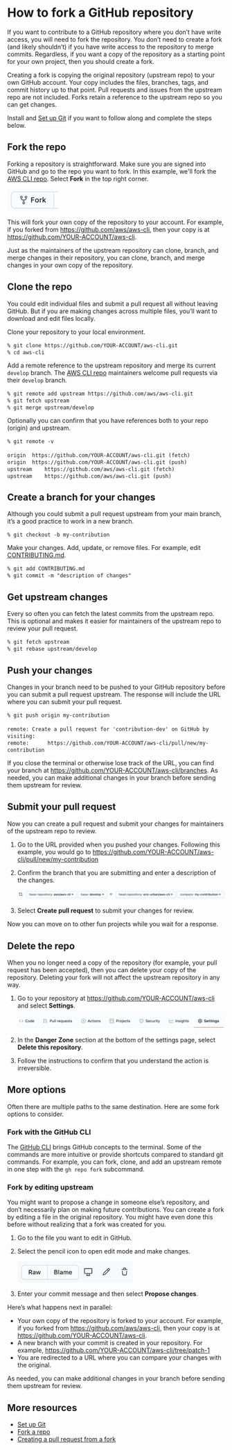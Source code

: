 # How to fork a GitHub repository

If you want to contribute to a GitHub repository where you don’t have write access, you will need to fork the repository. You don’t need to create a fork (and likely shouldn’t) if you have write access to the repository to merge commits. Regardless, if you want a copy of the repository as a starting point for your own project, then you should create a fork. 

Creating a fork is copying the original repository (upstream repo) to your own GitHub account. Your copy includes the files, branches, tags, and commit history up to that point. Pull requests and issues from the upstream repo are not included. Forks retain a reference to the upstream repo so you can get changes. 

Install and [Set up Git](https://docs.github.com/en/get-started/quickstart/set-up-git) if you want to follow along and complete the steps below.

## Fork the repo

Forking a repository is straightforward. Make sure you are signed into GitHub and go to the repo you want to fork. In this example, we'll fork the [AWS CLI repo](https://github.com/aws/aws-cli). Select **Fork** in the top right corner. 

![Fork repo icon](/media/fork-icon.png)

This will fork your own copy of the repository to your account. For example, if you forked from <https://github.com/aws/aws-cli>, then your copy is at <https://github.com/YOUR-ACCOUNT/aws-cli>.  

Just as the maintainers of the upstream repository can clone, branch, and merge changes in their repository, you can clone, branch, and merge changes in your own copy of the repository.

## Clone the repo

You could edit individual files and submit a pull request all without leaving GitHub. But if you are making changes across multiple files, you’ll want to download and edit files locally. 

Clone your repository to your local environment.

```
% git clone https://github.com/YOUR-ACCOUNT/aws-cli.git
% cd aws-cli
```

Add a remote reference to the upstream repository and merge its current ```develop``` branch. The [AWS CLI repo](https://github.com/aws/aws-cli) maintainers welcome pull requests via their ```develop``` branch. 

```
% git remote add upstream https://github.com/aws/aws-cli.git
% git fetch upstream
% git merge upstream/develop
```

Optionally you can confirm that you have references both to your repo (origin) and upstream.

```
% git remote -v

origin	https://github.com/YOUR-ACCOUNT/aws-cli.git (fetch)
origin	https://github.com/YOUR-ACCOUNT/aws-cli.git (push)
upstream	https://github.com/aws/aws-cli.git (fetch)
upstream	https://github.com/aws/aws-cli.git (push)
```

## Create a branch for your changes

Although you could submit a pull request upstream from your main branch, it’s a good practice to work in a new branch. 

```
% git checkout -b my-contribution
```

Make your changes. Add, update, or remove files. For example, edit [CONTRIBUTING.md](https://github.com/aws/aws-cli/blob/develop/CONTRIBUTING.md).

```
% git add CONTRIBUTING.md
% git commit -m "description of changes"
```

## Get upstream changes

Every so often you can fetch the latest commits from the upstream repo. This is optional and makes it easier for maintainers of the upstream repo to review your pull request.   

```
% git fetch upstream
% git rebase upstream/develop
```

## Push your changes

Changes in your branch need to be pushed to your GitHub repository before you can submit a pull request upstream. The response will include the URL where you can submit your pull request.

```
% git push origin my-contribution

remote: Create a pull request for 'contribution-dev' on GitHub by visiting:
remote:      https://github.com/YOUR-ACCOUNT/aws-cli/pull/new/my-contribution
```

If you close the terminal or otherwise lose track of the URL, you can find your branch at <https://github.com/YOUR-ACCOUNT/aws-cli/branches>. As needed, you can make additional changes in your branch before sending them upstream for review.

## Submit your pull request

Now you can create a pull request and submit your changes for maintainers of the upstream repo to review. 

1. Go to the URL provided when you pushed your changes. Following this example, you would go to <https://github.com/YOUR-ACCOUNT/aws-cli/pull/new/my-contribution> 
1. Confirm the branch that you are submitting and enter a description of the changes.

    ![Confirm base and forked branches](/media/create-pull-request.png)

1. Select **Create pull request** to submit your changes for review. 

Now you can move on to other fun projects while you wait for a response. 

## Delete the repo

When you no longer need a copy of the repository (for example, your pull request has been accepted), then you can delete your copy of the repository. Deleting your fork will not affect the upstream repository in any way. 

1. Go to your repository at <https://github.com/YOUR-ACCOUNT/aws-cli> and select **Settings**. 

    ![Repo settings menu](/media/settings-delete-repo.png)

1. In the **Danger Zone** section at the bottom of the settings page, select **Delete this repository**. 
1. Follow the instructions to confirm that you understand the action is irreversible. 

## More options

Often there are multiple paths to the same destination. Here are some fork options to consider.

### Fork with the GitHub CLI

The [GitHub CLI](https://cli.github.com/) brings GitHub concepts to the terminal. Some of the commands are more intuitive or provide shortcuts compared to standard git commands. For example, you can fork, clone, and add an upstream remote in one step with the ```gh repo fork``` subcommand. 

### Fork by editing upstream

You might want to propose a change in someone else’s repository, and don’t necessarily plan on making future contributions. You can create a fork by editing a file in the original repository. You might have even done this before without realizing that a fork was created for you. 

1. Go to the file you want to edit in GitHub. 
1. Select the pencil icon to open edit mode and make changes. 

    ![Pencil icon to edit the file](/media/edit-pencil-icon.png)

1. Enter your commit message and then select **Propose changes**.

Here’s what happens next in parallel:

- Your own copy of the repository is forked to your account. For example, if you forked from <https://github.com/aws/aws-cli>, then your copy is at <https://github.com/YOUR-ACCOUNT/aws-cli>. 
- A new branch with your commit is created in your repository. For example, <https://github.com/YOUR-ACCOUNT/aws-cli/tree/patch-1> 
- You are redirected to a URL where you can compare your changes with the original. 

As needed, you can make additional changes in your branch before sending them upstream for review. 

## More resources

- [Set up Git](https://docs.github.com/en/get-started/quickstart/set-up-git) 
- [Fork a repo](https://docs.github.com/en/get-started/quickstart/fork-a-repo#about-forks) 
- [Creating a pull request from a fork](https://docs.github.com/en/github/collaborating-with-pull-requests/proposing-changes-to-your-work-with-pull-requests/creating-a-pull-request-from-a-fork) 

